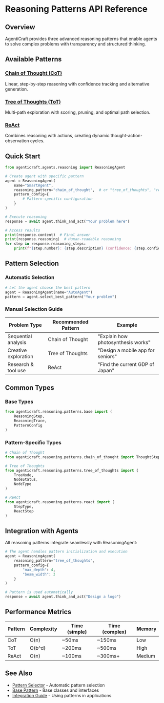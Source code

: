# Reasoning Patterns API Reference

## Overview

AgentiCraft provides three advanced reasoning patterns that enable agents to solve complex problems with transparency and structured thinking.

## Available Patterns

### [Chain of Thought (CoT)](chain_of_thought.md)
Linear, step-by-step reasoning with confidence tracking and alternative generation.

### [Tree of Thoughts (ToT)](tree_of_thoughts.md)
Multi-path exploration with scoring, pruning, and optimal path selection.

### [ReAct](react.md)
Combines reasoning with actions, creating dynamic thought-action-observation cycles.

## Quick Start

```python
from agenticraft.agents.reasoning import ReasoningAgent

# Create agent with specific pattern
agent = ReasoningAgent(
    name="SmartAgent",
    reasoning_pattern="chain_of_thought",  # or "tree_of_thoughts", "react"
    pattern_config={
        # Pattern-specific configuration
    }
)

# Execute reasoning
response = await agent.think_and_act("Your problem here")

# Access results
print(response.content)  # Final answer
print(response.reasoning)  # Human-readable reasoning
for step in response.reasoning_steps:
    print(f"{step.number}: {step.description} (confidence: {step.confidence})")
```

## Pattern Selection

### Automatic Selection

```python
# Let the agent choose the best pattern
agent = ReasoningAgent(name="AutoAgent")
pattern = agent.select_best_pattern("Your problem")
```

### Manual Selection Guide

| Problem Type | Recommended Pattern | Example |
|--------------|-------------------|---------|
| Sequential analysis | Chain of Thought | "Explain how photosynthesis works" |
| Creative exploration | Tree of Thoughts | "Design a mobile app for seniors" |
| Research & tool use | ReAct | "Find the current GDP of Japan" |

## Common Types

### Base Types

```python
from agenticraft.reasoning.patterns.base import (
    ReasoningStep,
    ReasoningTrace,
    PatternConfig
)
```

### Pattern-Specific Types

```python
# Chain of Thought
from agenticraft.reasoning.patterns.chain_of_thought import ThoughtStep

# Tree of Thoughts
from agenticraft.reasoning.patterns.tree_of_thoughts import (
    TreeNode,
    NodeStatus,
    NodeType
)

# ReAct
from agenticraft.reasoning.patterns.react import (
    StepType,
    ReactStep
)
```

## Integration with Agents

All reasoning patterns integrate seamlessly with ReasoningAgent:

```python
# The agent handles pattern initialization and execution
agent = ReasoningAgent(
    reasoning_pattern="tree_of_thoughts",
    pattern_config={
        "max_depth": 4,
        "beam_width": 3
    }
)

# Pattern is used automatically
response = await agent.think_and_act("Design a logo")
```

## Performance Metrics

| Pattern | Complexity | Time (simple) | Time (complex) | Memory |
|---------|-----------|---------------|----------------|--------|
| CoT | O(n) | ~50ms | ~150ms | Low |
| ToT | O(b^d) | ~200ms | ~500ms | High |
| ReAct | O(n) | ~100ms | ~300ms+ | Medium |

## See Also

- [Pattern Selector](selector.md) - Automatic pattern selection
- [Base Pattern](base.md) - Base classes and interfaces
- [Integration Guide](../../guides/reasoning-integration.md) - Using patterns in applications
